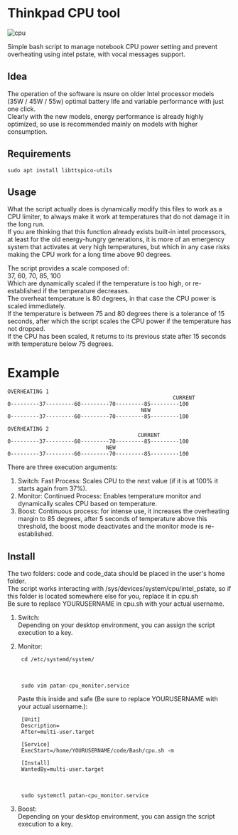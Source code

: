 # Thinkpad CPU tool

![cpu](https://github.com/user-attachments/assets/ec39f11c-1045-4329-afb5-941a592926ca)

Simple bash script to manage notebook CPU power setting and prevent overheating using intel pstate, with vocal messages support. <br />

## Idea
The operation of the software is nsure on older Intel processor models (35W / 45W / 55w) optimal battery life and variable performance with just one click. <br />
Clearly with the new models, energy performance is already highly optimized, so use is recommended mainly on models with higher consumption. <br />

## Requirements
    sudo apt install libttspico-utils

## Usage
What the script actually does is dynamically modify this files to work as a CPU limiter, to always make it work at temperatures that do not damage it in the long run. <br />
If you are thinking that this function already exists built-in intel processors, at least for the old energy-hungry generations, it is more of an emergency system that activates at very high temperatures, but which in any case risks making the CPU work for a long time above 90 degrees. <br />

The script provides a scale composed of: <br />
37, 60, 70, 85, 100 <br />
Which are dynamically scaled if the temperature is too high, or re-established if the temperature decreases. <br />
The overheat temperature is 80 degrees, in that case the CPU power is scaled immediately. <br />
If the temperature is between 75 and 80 degrees there is a tolerance of 15 seconds, after which the script scales the CPU power if the temperature has not dropped. <br />
If the CPU has been scaled, it returns to its previous state after 15 seconds with temperature below 75 degrees. <br />

# Example <br />
    OVERHEATING 1
                                                        CURRENT
    0---------37---------60---------70---------85---------100
                                              NEW
    0---------37---------60---------70---------85---------100

    OVERHEATING 2
                                             CURRENT
    0---------37---------60---------70---------85---------100
                                   NEW
    0---------37---------60---------70---------85---------100


There are three execution arguments: <br />
1) Switch: Fast Process: Scales CPU to the next value (if it is at 100% it starts again from 37%). <br />
2) Monitor: Continued Process: Enables temperature monitor and dynamically scales CPU based on temperature. <br />
3) Boost: Continuous process: for intense use, it increases the overheating margin to 85 degrees, after 5 seconds of temperature above this threshold, the boost mode deactivates and the monitor mode is re-established. <br />

## Install
The two folders: code and code_data should be placed in the user's home folder. <br />
The script works interacting with /sys/devices/system/cpu/intel_pstate, so if this folder is located somewhere else for you, replace it in cpu.sh <br />
Be sure to replace YOURUSERNAME in cpu.sh with your actual username. <br />

1) Switch: <br />
Depending on your desktop environment, you can assign the script execution to a key. <br />

2) Monitor: <br />

        cd /etc/systemd/system/
    
    <br />

        sudo vim patan-cpu_monitor.service
    
    Paste this inside and safe (Be sure to replace YOURUSERNAME with your actual username.): <br />
    
        [Unit]
        Description=
        After=multi-user.target
        
        [Service]
        ExecStart=/home/YOURUSERNAME/code/Bash/cpu.sh -m
        
        [Install]
        WantedBy=multi-user.target

    <br />

        sudo systemctl patan-cpu_monitor.service

3) Boost: <br />
Depending on your desktop environment, you can assign the script execution to a key. <br />
